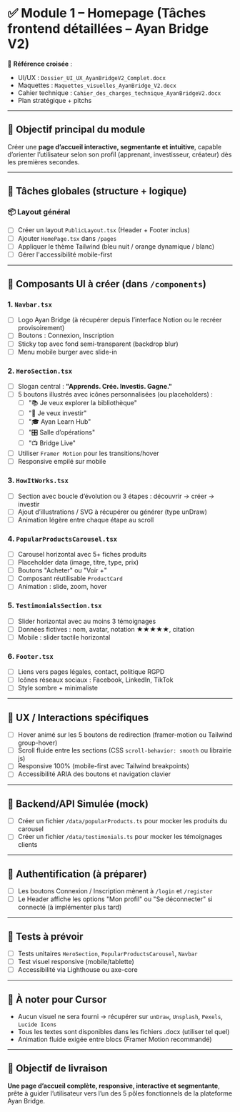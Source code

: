 # ✅ Module 1 – Homepage (Tâches frontend détaillées – Ayan Bridge V2)

📁 **Référence croisée** :
- UI/UX : `Dossier_UI_UX_AyanBridgeV2_Complet.docx`
- Maquettes : `Maquettes_visuelles_AyanBridge_V2.docx`
- Cahier technique : `Cahier_des_charges_technique_AyanBridgeV2.docx`
- Plan stratégique + pitchs

---

## 🎯 Objectif principal du module
Créer une **page d’accueil interactive, segmentante et intuitive**, capable d’orienter l’utilisateur selon son profil (apprenant, investisseur, créateur) dès les premières secondes.

---

## 🔨 Tâches globales (structure + logique)

### 📦 Layout général
- [ ] Créer un layout `PublicLayout.tsx` (Header + Footer inclus)
- [ ] Ajouter `HomePage.tsx` dans `/pages`
- [ ] Appliquer le thème Tailwind (bleu nuit / orange dynamique / blanc)
- [ ] Gérer l'accessibilité mobile-first

---

## 🧱 Composants UI à créer (dans `/components`)

### 1. `Navbar.tsx`
- [ ] Logo Ayan Bridge (à récupérer depuis l’interface Notion ou le recréer provisoirement)
- [ ] Boutons : Connexion, Inscription
- [ ] Sticky top avec fond semi-transparent (backdrop blur)
- [ ] Menu mobile burger avec slide-in

### 2. `HeroSection.tsx`
- [ ] Slogan central : **"Apprends. Crée. Investis. Gagne."**
- [ ] 5 boutons illustrés avec icônes personnalisées (ou placeholders) :
  - [ ] "📚 Je veux explorer la bibliothèque"
  - [ ] "🧠 Je veux investir"
  - [ ] "🎓 Ayan Learn Hub"
  - [ ] "🎛️ Salle d’opérations"
  - [ ] "📺 Bridge Live"
- [ ] Utiliser `Framer Motion` pour les transitions/hover
- [ ] Responsive empilé sur mobile

### 3. `HowItWorks.tsx`
- [ ] Section avec boucle d’évolution ou 3 étapes : découvrir → créer → investir
- [ ] Ajout d’illustrations / SVG à récupérer ou générer (type unDraw)
- [ ] Animation légère entre chaque étape au scroll

### 4. `PopularProductsCarousel.tsx`
- [ ] Carousel horizontal avec 5+ fiches produits
- [ ] Placeholder data (image, titre, type, prix)
- [ ] Boutons "Acheter" ou "Voir +"
- [ ] Composant réutilisable `ProductCard`
- [ ] Animation : slide, zoom, hover

### 5. `TestimonialsSection.tsx`
- [ ] Slider horizontal avec au moins 3 témoignages
- [ ] Données fictives : nom, avatar, notation ★★★★★, citation
- [ ] Mobile : slider tactile horizontal

### 6. `Footer.tsx`
- [ ] Liens vers pages légales, contact, politique RGPD
- [ ] Icônes réseaux sociaux : Facebook, LinkedIn, TikTok
- [ ] Style sombre + minimaliste

---

## 🧠 UX / Interactions spécifiques
- [ ] Hover animé sur les 5 boutons de redirection (framer-motion ou Tailwind group-hover)
- [ ] Scroll fluide entre les sections (CSS `scroll-behavior: smooth` ou librairie js)
- [ ] Responsive 100% (mobile-first avec Tailwind breakpoints)
- [ ] Accessibilité ARIA des boutons et navigation clavier

---

## 🔧 Backend/API Simulée (mock)
- [ ] Créer un fichier `/data/popularProducts.ts` pour mocker les produits du carousel
- [ ] Créer un fichier `/data/testimonials.ts` pour mocker les témoignages clients

---

## 🔐 Authentification (à préparer)
- [ ] Les boutons Connexion / Inscription mènent à `/login` et `/register`
- [ ] Le Header affiche les options "Mon profil" ou "Se déconnecter" si connecté (à implémenter plus tard)

---

## 🧪 Tests à prévoir
- [ ] Tests unitaires `HeroSection`, `PopularProductsCarousel`, `Navbar`
- [ ] Test visuel responsive (mobile/tablette)
- [ ] Accessibilité via Lighthouse ou axe-core

---

## 📎 À noter pour Cursor
- Aucun visuel ne sera fourni → récupérer sur `unDraw`, `Unsplash`, `Pexels`, `Lucide Icons`
- Tous les textes sont disponibles dans les fichiers .docx (utiliser tel quel)
- Animation fluide exigée entre blocs (Framer Motion recommandé)

---

## 🚀 Objectif de livraison
**Une page d’accueil complète, responsive, interactive et segmentante**, prête à guider l’utilisateur vers l’un des 5 pôles fonctionnels de la plateforme Ayan Bridge.
